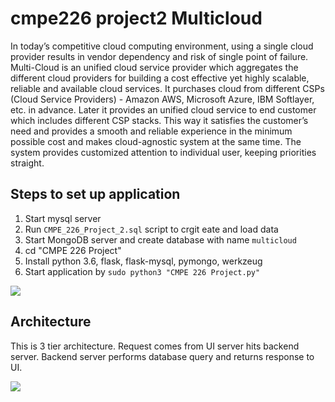 # cmpe226 project2 Multicloud

In today’s competitive cloud computing environment, using a single cloud provider results in vendor dependency and risk of single point of failure. Multi-Cloud is an unified cloud service provider which aggregates the different cloud providers for building a cost effective yet highly scalable, reliable and available cloud services.
It purchases cloud from different CSPs (Cloud Service Providers) - Amazon AWS, Microsoft Azure, IBM Softlayer, etc. in advance. Later it provides an unified cloud service to end customer which includes different CSP stacks. This way it satisfies the customer’s need and provides a smooth and reliable experience in the minimum possible cost and makes cloud-agnostic system at the same time. The system provides customized attention to individual user, keeping priorities straight.

## Steps to set up application

1. Start mysql server
2. Run `CMPE_226_Project_2.sql` script to crgit eate and load data
3. Start MongoDB server and create database with name `multicloud`
4. cd "CMPE 226 Project"
5. Install python 3.6, flask, flask-mysql, pymongo, werkzeug 
6. Start application by `sudo python3 "CMPE 226 Project.py"`

<img src="https://github.com/bhattmaulik1991/cmpe226project2/blob/master/2.png" />

## Architecture

This is 3 tier architecture. Request comes from UI server hits backend server. Backend server performs database query and returns response to UI.

<img src="https://github.com/bhattmaulik1991/cmpe226project2/blob/master/1.png" />
